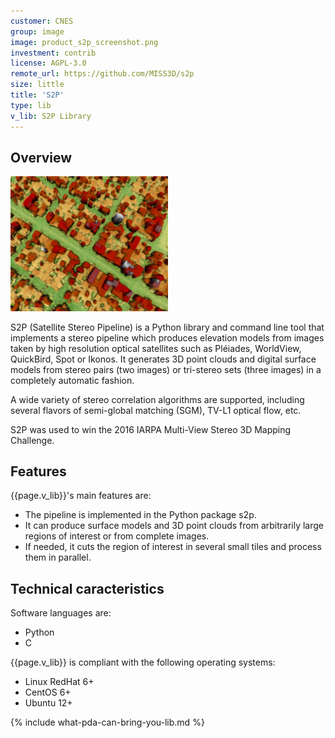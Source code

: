 ```yaml
---
customer: CNES
group: image
image: product_s2p_screenshot.png
investment: contrib
license: AGPL-3.0
remote_url: https://github.com/MISS3D/s2p
size: little
title: 'S2P'
type: lib
v_lib: S2P Library
---
```


Overview
--------

<img class="image-right" src="product_s2p_screenshot.png" width="50%">

S2P (Satellite Stereo Pipeline) is a Python library and command line tool that implements a stereo pipeline which produces elevation models from images taken by high resolution optical satellites such as Pléiades, WorldView, QuickBird, Spot or Ikonos. It generates 3D point clouds and digital surface models from stereo pairs (two images) or tri-stereo sets (three images) in a completely automatic fashion.

A wide variety of stereo correlation algorithms are supported, including several flavors of semi-global matching (SGM), TV-L1 optical flow, etc.

S2P was used to win the 2016 IARPA Multi-View Stereo 3D Mapping Challenge.



Features
--------

{{page.v_lib}}'s main features are:
* The pipeline is implemented in the Python package s2p.
* It can produce surface models and 3D point clouds from arbitrarily large regions of interest or from complete images. 
* If needed, it cuts the region of interest in several small tiles and process them in parallel.

Technical caracteristics
------------------------

Software languages are:
* Python
* C

{{page.v_lib}} is compliant with the following operating systems:
* Linux RedHat 6+
* CentOS 6+
* Ubuntu 12+



{% include what-pda-can-bring-you-lib.md %}